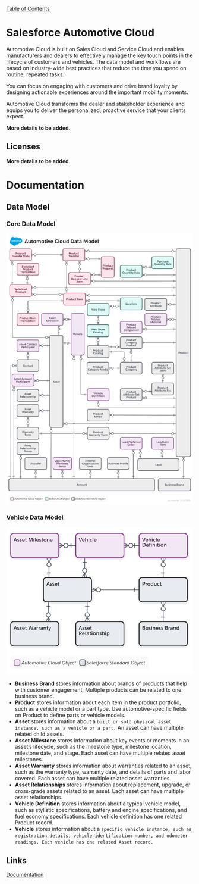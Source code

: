 [Table of Contents](../Documentation.md)

# Salesforce Automotive Cloud

Automotive Cloud is built on Sales Cloud and Service Cloud and enables manufacturers and dealers to effectively manage the key touch points in the lifecycle of customers and vehicles. The data model and workflows are based on industry-wide best practices that reduce the time you spend on routine, repeated tasks. 

You can focus on engaging with customers and drive brand loyalty by designing actionable experiences around the important mobility moments. 

Automotive Cloud transforms the dealer and stakeholder experience and equips you to deliver the personalized, proactive service that your clients expect.

**More details to be added.**

## Licenses

**More details to be added.**

# Documentation

## Data Model
### Core Data Model
![Data Model](../../Images/automotive-cloud-data-model.png)

### Vehicle Data Model
![Vehicle Data Model](../../Images/automotive-cloud-data-model-vehicules.png)

- **Business Brand**
stores information about brands of products that help with customer engagement. Multiple products can be related to one business brand.
- **Product**
stores information about each item in the product portfolio, such as a vehicle model or a part type. Use automotive-specific fields on Product to define parts or vehicle models.
- **Asset**
stores information about a `built or sold physical asset instance, such as a vehicle or a part.` An asset can have multiple related child assets.
- **Asset Milestone**
stores information about key events or moments in an asset’s lifecycle, such as the milestone type, milestone location, milestone date, and stage. Each asset can have multiple related asset milestones.
- **Asset Warranty**
stores information about warranties related to an asset, such as the warranty type, warranty date, and details of parts and labor covered. Each asset can have multiple related asset warranties.
- **Asset Relationships**
stores information about replacement, upgrade, or cross-grade assets related to an asset. Each asset can have multiple asset relationships.
- **Vehicle Definition**
stores information about a typical vehicle model, such as stylistic specifications, battery and engine specifications, and fuel economy specifications. Each vehicle definition has one related Product record.
- **Vehicle**
stores information about a `specific vehicle instance, such as registration details, vehicle identification number, and odometer readings. Each vehicle has one related Asset record.`

## Links

[Documentation](https://help.salesforce.com/s/articleView?id=sf.auto_cloud.htm&type=5)
